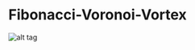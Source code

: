 # Fibonacci-Voronoi-Vortex

![alt tag](https://raw.githubusercontent.com/abbeyyacoe/Fibonacci-Voronoi-Vortex/images/1.png)
